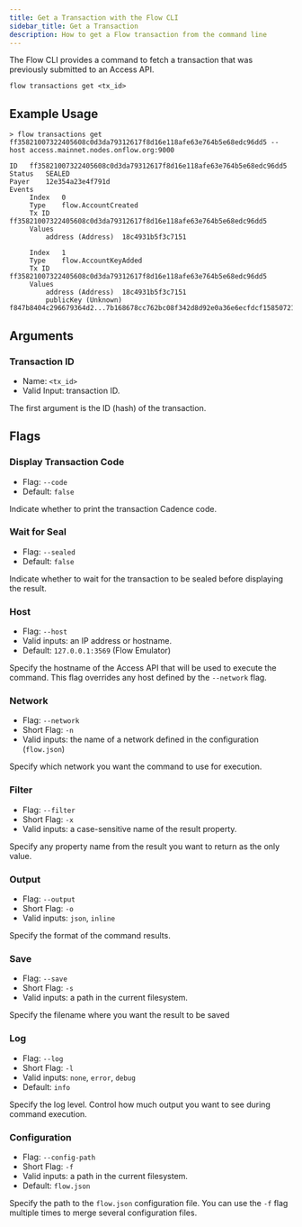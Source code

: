 ```yaml
---
title: Get a Transaction with the Flow CLI
sidebar_title: Get a Transaction
description: How to get a Flow transaction from the command line
---
```


The Flow CLI provides a command to fetch a transaction
that was previously submitted to an Access API.

`flow transactions get <tx_id>`

## Example Usage

```shell
> flow transactions get ff35821007322405608c0d3da79312617f8d16e118afe63e764b5e68edc96dd5 --host access.mainnet.nodes.onflow.org:9000

ID	 ff35821007322405608c0d3da79312617f8d16e118afe63e764b5e68edc96dd5
Status	 SEALED
Payer	 12e354a23e4f791d
Events	 
	 Index	 0
	 Type	 flow.AccountCreated
	 Tx ID	 ff35821007322405608c0d3da79312617f8d16e118afe63e764b5e68edc96dd5
	 Values
		 address (Address)	18c4931b5f3c7151

	 Index	 1
	 Type	 flow.AccountKeyAdded
	 Tx ID	 ff35821007322405608c0d3da79312617f8d16e118afe63e764b5e68edc96dd5
	 Values
		 address (Address)	18c4931b5f3c7151
		 publicKey (Unknown)	f847b8404c296679364d2...7b168678cc762bc08f342d8d92e0a36e6ecfdcf15850721821823e8
```

## Arguments

### Transaction ID

- Name: `<tx_id>`
- Valid Input: transaction ID.

The first argument is the ID (hash) of the transaction.

## Flags
    
### Display Transaction Code

- Flag: `--code`
- Default: `false`

Indicate whether to print the transaction Cadence code.

### Wait for Seal

- Flag: `--sealed`
- Default: `false`

Indicate whether to wait for the transaction to be sealed
before displaying the result.

### Host

- Flag: `--host`
- Valid inputs: an IP address or hostname.
- Default: `127.0.0.1:3569` (Flow Emulator)

Specify the hostname of the Access API that will be
used to execute the command. This flag overrides
any host defined by the `--network` flag.

### Network

- Flag: `--network`
- Short Flag: `-n`
- Valid inputs: the name of a network defined in the configuration (`flow.json`)

Specify which network you want the command to use for execution.

### Filter

- Flag: `--filter`
- Short Flag: `-x`
- Valid inputs: a case-sensitive name of the result property.

Specify any property name from the result you want to return as the only value.

### Output

- Flag: `--output`
- Short Flag: `-o`
- Valid inputs: `json`, `inline`

Specify the format of the command results.

### Save

- Flag: `--save`
- Short Flag: `-s`
- Valid inputs: a path in the current filesystem.

Specify the filename where you want the result to be saved

### Log

- Flag: `--log`
- Short Flag: `-l`
- Valid inputs: `none`, `error`, `debug`
- Default: `info`

Specify the log level. Control how much output you want to see during command execution.

### Configuration

- Flag: `--config-path`
- Short Flag: `-f`
- Valid inputs: a path in the current filesystem.
- Default: `flow.json`

Specify the path to the `flow.json` configuration file.
You can use the `-f` flag multiple times to merge
several configuration files.
